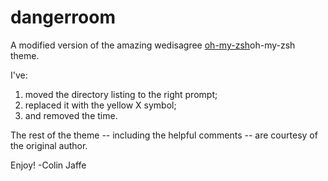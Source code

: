# dangerroom

A modified version of the amazing wedisagree [oh-my-zsh](https://github.com/robbyrussell/oh-my-zsh)oh-my-zsh theme.

I've:

1. moved the directory listing to the right prompt;
2. replaced it with the yellow X symbol;
3. and removed the time.

The rest of the theme -- including the helpful comments --
are courtesy of the original author.

Enjoy!
-Colin Jaffe
